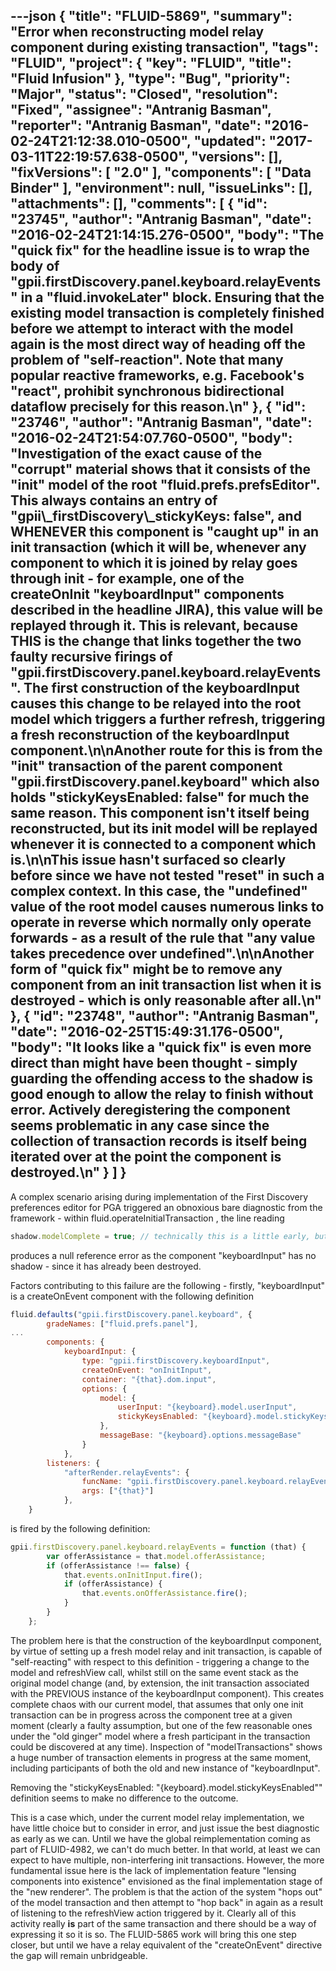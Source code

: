 ---json
{
  "title": "FLUID-5869",
  "summary": "Error when reconstructing model relay component during existing transaction",
  "tags": "FLUID",
  "project": {
    "key": "FLUID",
    "title": "Fluid Infusion"
  },
  "type": "Bug",
  "priority": "Major",
  "status": "Closed",
  "resolution": "Fixed",
  "assignee": "Antranig Basman",
  "reporter": "Antranig Basman",
  "date": "2016-02-24T21:12:38.010-0500",
  "updated": "2017-03-11T22:19:57.638-0500",
  "versions": [],
  "fixVersions": [
    "2.0"
  ],
  "components": [
    "Data Binder"
  ],
  "environment": null,
  "issueLinks": [],
  "attachments": [],
  "comments": [
    {
      "id": "23745",
      "author": "Antranig Basman",
      "date": "2016-02-24T21:14:15.276-0500",
      "body": "The \"quick fix\" for the headline issue is to wrap the body of \"gpii.firstDiscovery.panel.keyboard.relayEvents\" in a \"fluid.invokeLater\" block. Ensuring that the existing model transaction is completely finished before we attempt to interact with the model again is the most direct way of heading off the problem of \"self-reaction\". Note that many popular reactive frameworks, e.g. Facebook's \"react\", prohibit synchronous bidirectional dataflow precisely for this reason.\n"
    },
    {
      "id": "23746",
      "author": "Antranig Basman",
      "date": "2016-02-24T21:54:07.760-0500",
      "body": "Investigation of the exact cause of the \"corrupt\" material shows that it consists of the \"init\" model of the root \"fluid.prefs.prefsEditor\". This always contains an entry of \"gpii\\_firstDiscovery\\_stickyKeys: false\", and WHENEVER this component is \"caught up\" in an init transaction (which it will be, whenever any component to which it is joined by relay goes through init - for example, one of the createOnInit \"keyboardInput\" components described in the headline JIRA), this value will be replayed through it. This is relevant, because THIS is the change that links together the two faulty recursive firings of \"gpii.firstDiscovery.panel.keyboard.relayEvents\". The first construction of the keyboardInput causes this change to be relayed into the root model which triggers a further refresh, triggering a fresh reconstruction of the keyboardInput component.\n\nAnother route for this is from the \"init\" transaction of the parent component \"gpii.firstDiscovery.panel.keyboard\" which also holds \"stickyKeysEnabled: false\" for much the same reason. This component isn't itself being reconstructed, but its init model will be replayed whenever it is connected to a component which is.\n\nThis issue hasn't surfaced so clearly before since we have not tested \"reset\" in such a complex context. In this case, the \"undefined\" value of the root model causes numerous links to operate in reverse which normally only operate forwards - as a result of the rule that \"any value takes precedence over undefined\".\n\nAnother form of \"quick fix\" might be to remove any component from an init transaction list when it is destroyed - which is only reasonable after all.\n"
    },
    {
      "id": "23748",
      "author": "Antranig Basman",
      "date": "2016-02-25T15:49:31.176-0500",
      "body": "It looks like a \"quick fix\" is even more direct than might have been thought - simply guarding the offending access to the shadow is good enough to allow the relay to finish without error. Actively deregistering the component seems problematic in any case since the collection of transaction records is itself being iterated over at the point the component is destroyed.\n"
    }
  ]
}
---
A complex scenario arising during implementation of the First Discovery preferences editor for PGA triggered an obnoxious bare diagnostic from the framework - within     fluid.operateInitialTransaction , the line reading&#x20;

```javascript
shadow.modelComplete = true; // technically this is a little early, but this flag is only read in fluid.connectModelRelay
```

produces a null reference error as the component "keyboardInput" has no shadow - since it has already been destroyed.

Factors contributing to this failure are the following - firstly, "keyboardInput" is a createOnEvent component with the following definition&#x20;

```javascript
fluid.defaults("gpii.firstDiscovery.panel.keyboard", {
        gradeNames: ["fluid.prefs.panel"],
...
        components: {
            keyboardInput: {
                type: "gpii.firstDiscovery.keyboardInput",
                createOnEvent: "onInitInput",
                container: "{that}.dom.input",
                options: {
                    model: {
                        userInput: "{keyboard}.model.userInput",
                        stickyKeysEnabled: "{keyboard}.model.stickyKeysEnabled"
                    },
                    messageBase: "{keyboard}.options.messageBase"
                }
            },
        listeners: {
            "afterRender.relayEvents": {
                funcName: "gpii.firstDiscovery.panel.keyboard.relayEvents",
                args: ["{that}"]
            },
    }
```

is fired by the following definition:

```javascript
gpii.firstDiscovery.panel.keyboard.relayEvents = function (that) {
        var offerAssistance = that.model.offerAssistance;
        if (offerAssistance !== false) {
            that.events.onInitInput.fire();
            if (offerAssistance) {
                that.events.onOfferAssistance.fire();
            }
        }
    };
```

The problem here is that the construction of the keyboardInput component, by virtue of setting up a fresh model relay and init transaction, is capable of "self-reacting" with respect to this definition - triggering a change to the model and refreshView call, whilst still on the same event stack as the original model change (and, by extension, the init transaction associated with the PREVIOUS instance of the keyboardInput component). This creates complete chaos with our current model, that assumes that only one init transaction can be in progress across the component tree at a given moment (clearly a faulty assumption, but one of the few reasonable ones under the "old ginger" model where a fresh participant in the transaction could be discovered at any time). Inspection of "modelTransactions" shows a huge number of transaction elements in progress at the same moment, including participants of both the old and new instance of "keyboardInput".

Removing the "stickyKeysEnabled: "{keyboard}.model.stickyKeysEnabled"" definition seems to make no difference to the outcome.

This is a case which, under the current model relay implementation, we have little choice but to consider in error, and just issue the best diagnostic as early as we can. Until we have the global reimplementation coming as part of FLUID-4982, we can't do much better. In that world, at least we can expect to have multiple, non-interfering init transactions. However, the more fundamental issue here is the lack of implementation feature "lensing components into existence" envisioned as the final implementation stage of the "new renderer". The problem is that the action of the system "hops out" of the model transaction and then attempt to "hop back" in again as a result of listening to the refreshView action triggered by it. Clearly all of this activity really **is** part of the same transaction and there should be a way of expressing it so it is so. The FLUID-5865 work will bring this one step closer, but until we have a relay equivalent of the "createOnEvent" directive the gap will remain unbridgeable.&#x20;

        